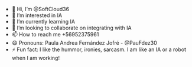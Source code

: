 - 👋 Hi, I’m @SoftCloud36
- 👀 I’m interested in IA
- 🌱 I’m currently learning IA
- 💞️ I’m looking to collaborate on integrating with IA
- 📫 How to reach me +56952375961
- 😄 Pronouns: Paula Andrea Fernández Jofré - @PauFdez30
- ⚡ Fun fact: I like the hummor, ironies, sarcasm. I am like an IA or a robot when I am working!

<!---
SoftCloud36/SoftCloud36 is a ✨ special ✨ repository because its `README.md` (this file) appears on your GitHub profile.
You can click the Preview link to take a look at your changes.
--->
